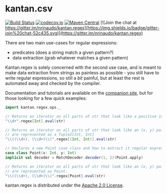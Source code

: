 # kantan.csv

[![Build Status](https://travis-ci.org/nrinaudo/kantan.regex.svg)](https://travis-ci.org/nrinaudo/kantan.regex)
[![codecov.io](http://codecov.io/github/nrinaudo/kantan.regex/coverage.svg?branch=master)](http://codecov.io/github/nrinaudo/kantan.regex)
[![Maven Central](https://maven-badges.herokuapp.com/maven-central/com.nrinaudo/kantan.regex_2.11/badge.svg)](https://maven-badges.herokuapp.com/maven-central/com.nrinaudo/kantan.regex_2.11)
[![Join the chat at https://gitter.im/nrinaudo/kantan.regex](https://img.shields.io/badge/gitter-join%20chat-52c435.svg)](https://gitter.im/nrinaudo/kantan.regex)

There are two main use-cases for regular expressions:
 
* predicates (does a string match a given pattern?)
* data extraction (grab whatever matches a given pattern)

Kantan.regex is solely concerned with the second use case, and is meant to make data extraction from strings as
painless as possible - you still have to write regular expressions, so still a *bit* painful, but at least the rest
is automated away and checked by the compiler.

Documentation and tutorials are available on the [companion site](https://nrinaudo.github.io/kantan.regex/), but for
those looking for a few quick examples:

```scala
import kantan.regex.ops._

// Returns an iterator on all parts of str that look like a positive integer
"\\d+".regex[Int].eval(str)

// Returns an iterator on all parts of str that look like an (x, y) point. Points
// are represented as a Tuple2[Int, Int] 
"\\((\\d+), (\\d+)\\)".regex[(Int, Int)].eval(str)

// Declares a new Point case class and how to extract it regular expression matches.
case class Point(x: Int, y: Int)
implicit val decoder = MatchDecoder.decoder(1, 2)(Point.apply)

// Returns an iterator on all parts of str that look like an (x, y) point. Points
// are represented as Point.
"\\((\\d+), (\\d+)\\)".regex[Point].eval(str)
```

kantan.regex is distributed under the [Apache 2.0 License](https://www.apache.org/licenses/LICENSE-2.0.html).
